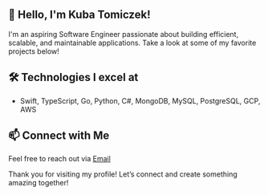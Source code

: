 ## 👋 Hello, I'm Kuba Tomiczek!

I'm an aspiring Software Engineer passionate about building efficient, scalable, and maintainable applications. Take a look at some of my favorite projects below!

## 🛠️ Technologies I excel at
- Swift, TypeScript, Go, Python, C#, MongoDB, MySQL, PostgreSQL, GCP, AWS

## 📫 Connect with Me
Feel free to reach out via [Email](mailto:tomiczekkuba01@gmail.com)

Thank you for visiting my profile! Let’s connect and create something amazing together!
